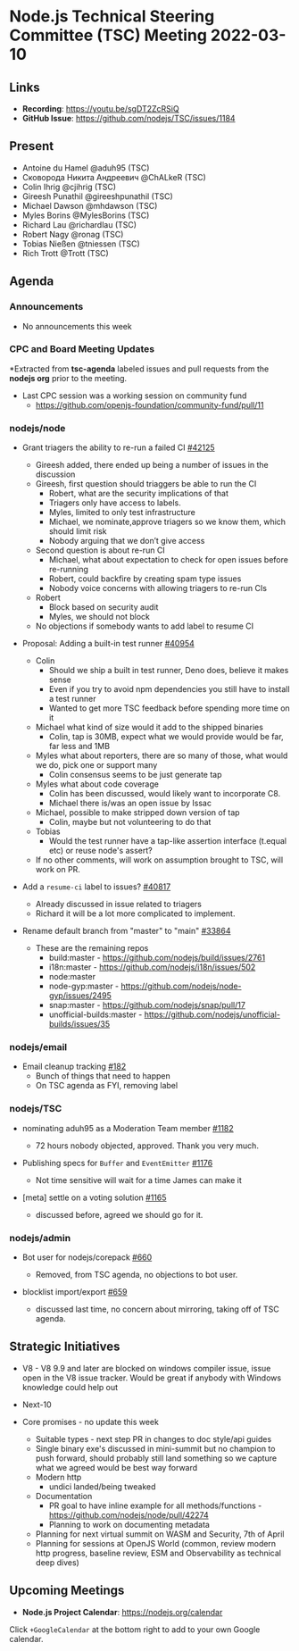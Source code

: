 # Node.js Technical Steering Committee (TSC) Meeting 2022-03-10

## Links

* **Recording**:  <https://youtu.be/sgDT2ZcRSiQ>
* **GitHub Issue**: <https://github.com/nodejs/TSC/issues/1184>

## Present

* Antoine du Hamel @aduh95 (TSC)
* Сковорода Никита Андреевич @ChALkeR (TSC)
* Colin Ihrig @cjihrig (TSC)
* Gireesh Punathil @gireeshpunathil (TSC)
* Michael Dawson @mhdawson (TSC)
* Myles Borins @MylesBorins (TSC)
* Richard Lau @richardlau (TSC)
* Robert Nagy @ronag (TSC)
* Tobias Nießen @tniessen (TSC)
* Rich Trott @Trott (TSC)

## Agenda

### Announcements

* No announcements this week

### CPC and Board Meeting Updates

*Extracted from **tsc-agenda** labeled issues and pull requests from the **nodejs org** prior to the meeting.

* Last CPC session was a working session on community fund
  * <https://github.com/openjs-foundation/community-fund/pull/11>

### nodejs/node

* Grant triagers the ability to re-run a failed CI [#42125](https://github.com/nodejs/node/issues/42125)
  * Gireesh added, there ended up being a number of issues in the discussion
  * Gireesh, first question should triaggers be able to run the CI
    * Robert, what are the security implications of that
    * Triagers only have access to labels.
    * Myles, limited to only test infrastructure
    * Michael, we nominate,approve triagers so we know them, which should limit risk
    * Nobody arguing that we don’t give access
  * Second question is about re-run CI
    * Michael, what about expectation to check for open issues before re-running
    * Robert, could backfire by creating spam type issues
    * Nobody voice concerns with allowing triagers to re-run CIs
  * Robert
    * Block based on security audit
    * Myles, we should not block
  * No objections if somebody wants to add label to resume CI

* Proposal: Adding a built-in test runner [#40954](https://github.com/nodejs/node/issues/40954)
  * Colin
    * Should we ship a built in test runner, Deno does, believe it makes sense
    * Even if you try to avoid npm dependencies you still have to install a test runner
    * Wanted to get more TSC feedback before spending more time on it
  * Michael what kind of size would it add to the shipped binaries
    * Colin, tap is 30MB, expect what we would provide would be far, far less and 1MB
  * Myles what about reporters, there are so many of those, what would we do, pick one
    or support many
    * Colin consensus seems to be just generate tap
  * Myles what about code coverage
    * Colin has been discussed, would likely want to incorporate C8.
    * Michael there is/was an open issue by Issac
  * Michael, possible to make stripped down version of tap
    * Colin, maybe but not volunteering to do that
  * Tobias
    * Would the test runner have a tap-like assertion interface (t.equal etc) or reuse node's assert?
  * If no other comments, will work on assumption brought to TSC, will work on PR.

* Add a `resume-ci` label to issues? [#40817](https://github.com/nodejs/node/issues/40817)
  * Already discussed in issue related to triagers
  * Richard it will be a lot more complicated to implement.

* Rename default branch from "master" to "main" [#33864](https://github.com/nodejs/node/issues/33864)
  * These are the remaining repos
    * build:master - <https://github.com/nodejs/build/issues/2761>
    * i18n:master - <https://github.com/nodejs/i18n/issues/502>
    * node:master
    * node-gyp:master - <https://github.com/nodejs/node-gyp/issues/2495>
    * snap:master - <https://github.com/nodejs/snap/pull/17>
    * unofficial-builds:master - <https://github.com/nodejs/unofficial-builds/issues/35>

### nodejs/email

* Email cleanup tracking [#182](https://github.com/nodejs/email/issues/182)
  * Bunch of things that need to happen
  * On TSC agenda as FYI, removing label

### nodejs/TSC

* nominating aduh95 as a Moderation Team member [#1182](https://github.com/nodejs/TSC/issues/1182)
  * 72 hours nobody objected, approved. Thank you very much.

* Publishing specs for `Buffer` and `EventEmitter` [#1176](https://github.com/nodejs/TSC/issues/1176)
  * Not time sensitive will wait for a time James can make it

* \[meta\] settle on a voting solution [#1165](https://github.com/nodejs/TSC/issues/1165)
  * discussed before, agreed we should go for it.

### nodejs/admin

* Bot user for nodejs/corepack [#660](https://github.com/nodejs/admin/issues/660)
  * Removed, from TSC agenda, no objections to bot user.

* blocklist import/export [#659](https://github.com/nodejs/admin/issues/659)
  * discussed last time, no concern about mirroring, taking off of TSC agenda.

## Strategic Initiatives

* V8 - V8 9.9 and later are blocked on windows compiler issue, issue open in the V8 issue tracker. Would be great if anybody with Windows knowledge could help out
* Next-10

* Core promises - no update this week
  * Suitable types - next step PR in changes to doc style/api guides
  * Single binary exe's discussed in mini-summit but no champion to push forward, should probably still land something so we capture what we agreed would be best way forward
  * Modern http
    * undici landed/being tweaked
  * Documentation
    * PR goal to have inline example for all methods/functions - <https://github.com/nodejs/node/pull/42274>
    * Planning to work on documenting metadata
  * Planning for next virtual summit on WASM and Security, 7th of April
  * Planning for sessions at OpenJS World (common, review modern http progress, baseline review, ESM and Observability as technical deep dives)

## Upcoming Meetings

* **Node.js Project Calendar**: <https://nodejs.org/calendar>

Click `+GoogleCalendar` at the bottom right to add to your own Google calendar.
